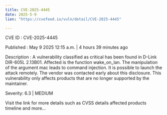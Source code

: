 ```yaml
---
title: CVE-2025-4445
date: 2025-5-9
lien: "https://cvefeed.io/vuln/detail/CVE-2025-4445"

---
```


CVE ID : CVE-2025-4445

Published :  May 9
2025
12:15 a.m. | 4 hours
39 minutes ago

Description : A vulnerability classified as critical has been found in D-Link DIR-605L 2.13B01. Affected is the function wake_on_lan. The manipulation of the argument mac leads to command injection. It is possible to launch the attack remotely. The vendor was contacted early about this disclosure. This vulnerability only affects products that are no longer supported by the maintainer.

Severity: 6.3 | MEDIUM

Visit the link for more details
such as CVSS details
affected products
timeline
and more...
